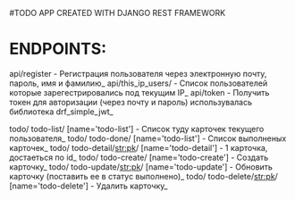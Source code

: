 #TODO APP CREATED WITH DJANGO REST FRAMEWORK

# ENDPOINTS:
 api/register - Регистрация пользователя через электронную почту, пароль, имя и фамилию_
 api/this_ip_users/ - Список пользователей которые зарегестрировались под текущим IP_
 api/token - Получить токен для авторизации (через почту и пароль) использувалась библиотека drf_simple_jwt_
 
todo/ todo-list/ [name='todo-list'] - Список туду карточек текущего пользователя_
todo/ todo-done/ [name='todo-list'] - Список выполненых карточек_
todo/ todo-detail/<str:pk>/ [name='todo-detail'] - 1 карточка, достаеться по id_
todo/ todo-create/ [name='todo-create'] - Создать карточку_
todo/ todo-update/<str:pk>/ [name='todo-update'] - Обновить карточку (поставить ее в статус выполнено)_
todo/ todo-delete/<str:pk>/ [name='todo-delete'] - Удалить карточку_
